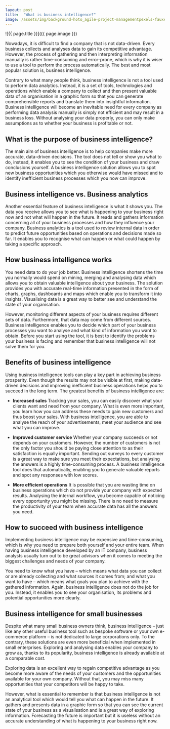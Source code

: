 ```yaml
---
layout: post
title:  "What is business intelligence?"
image: /assets/img/background-hoto_agile-project-managementpexels-fauxels-3184325-2048x1365.jpg
---
```


![{{ page.title }}]({{ page.image }})

Nowadays, it is difficult to find a company that is not data-driven. Every business collects and analyses data to gain its competitive advantage. However, the process of gathering and then interpreting information manually is rather time-consuming and error-prone, which is why it is wiser to use a tool to perform the process automatically. The best and most popular solution is, business intelligence.

Contrary to what many people think, business intelligence is not a tool used to perform data analytics. Instead, it is a set of tools, technologies and operations which enable a company to collect and then present valuable data of an organisation in a graphic form so that you can generate comprehensible reports and translate them into insightful information.  Business intelligence will become an inevitable need for every company as performing data analysis manually is simply not efficient and may result in a business loss. Without analysing your data properly, you can only make assumptions as to whether your business is profitable or not.

## What is the purpose of business intelligence?
The main aim of business intelligence is to help companies make more accurate, data-driven decisions. The tool does not tell or show you what to do, instead, it enables you to see the condition of your business and draw conclusions yourself. A business intelligence solution allows you to spot new business opportunities which you otherwise would have missed and to identify inefficient business processes which you now can improve.

## Business intelligence vs. Business analytics
Another essential feature of business intelligence is what it shows you. The data you receive allows you to see what is happening to your business right now and not what will happen in the future. It reads and gathers information concerning all of your business processes and how they influence your company. Business analytics is a tool used to review internal data in order to predict future opportunities based on operations and decisions made so far. It enables you to recognise what can happen or what could happen by taking a specific approach.

## How business intelligence works
You need data to do your job better. Business intelligence shortens the time you normally would spend on mining, merging and analysing data which allows you to obtain valuable intelligence about your business. The solution provides you with accurate real-time information presented in the form of charts, graphs, dashboards and maps which enable you to transform it into insights. Visualising data is a great way to better see and understand the state of your organisation.

However, monitoring different aspects of your business requires different sets of data. Furthermore, that data may come from different sources. Business intelligence enables you to decide which part of your business processes you want to analyse and what kind of information you want to obtain. Before you start using the tool, it is best to identify the problems your business is facing and remember that business intelligence will not solve them for you.

## Benefits of business intelligence
Using business intelligence tools can play a key part in achieving business prosperity. Even though the results may not be visible at first, making data-driven decisions and improving inefficient business operations helps you to succeed in the long term. The greatest benefits of business intelligence are:

- **Increased sales**
Tracking your sales, you can easily discover what your clients want and need from your company. What is even more important, you learn how you can address these needs to gain new customers and thus boost your sales. With business intelligence, you are able to analyse the reach of your advertisements, meet your audience and see what you can improve.

- **Improved customer service**
Whether your company succeeds or not depends on your customers. However, the number of customers is not the only factor you should be paying close attention to as their satisfaction is equally important. Sending out surveys to every customer is a great way to make sure you meet their expectations, but analysing the answers is a highly time-consuming process. A business intelligence tool does that automatically, enabling you to generate valuable reports and spot any responses with low scores.

- **More efficient operations**
It is possible that you are wasting time on business operations which do not provide your company with expected results. Analysing the internal workflow, you become capable of noticing every opportunity you might be missing. There is no need to measure the productivity of your team when accurate data has all the answers you need.

## How to succeed with business intelligence
Implementing business intelligence may be expensive and time-consuming, which is why you need to prepare both yourself and your entire team. When having business intelligence developed by an IT company, business analysts usually turn out to be great advisors when it comes to meeting the biggest challenges and needs of your company.

You need to know what you have – which means what data you can collect or are already collecting and what sources it comes from; and what you want to have – which means what goals you plan to achieve with the gathered information. Again, business intelligence does not do the job for you. Instead, it enables you to see your organisation, its problems and potential opportunities more clearly.

## Business intelligence for small businesses
Despite what many small business owners think, business intelligence – just like any other useful business tool such as bespoke software or your own e-commerce platform – is not dedicated to large corporations only. To the contrary, these solutions are even more beneficial when implemented in small enterprises. Exploring and analysing data enables your company to grow as, thanks to its popularity, business intelligence is already available at a comparable cost.

Exploring data is an excellent way to regain competitive advantage as you become more aware of the needs of your customers and the opportunities available for your own company. Without that, you may miss many opportunities that your competitors will be happy to take.

However, what is essential to remember is that business intelligence is not an analytical tool which would tell you what can happen in the future. It gathers and presents data in a graphic form so that you can see the current state of your business as a visualisation and is a great way of exploring information. Forecasting the future is important but it is useless without an accurate understanding of what is happening to your business right now.
